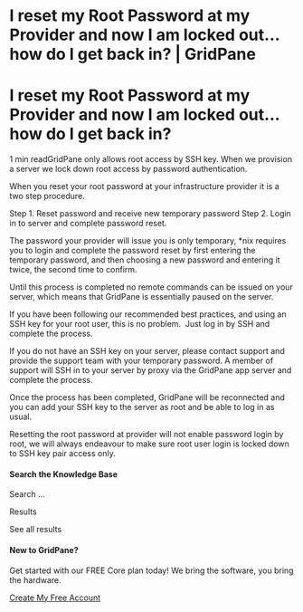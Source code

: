 # I reset my Root Password at my Provider and now I am locked out… how do I get back in? | GridPane

# I reset my Root Password at my Provider and now I am locked out… how do I get back in?

 

1 min readGridPane only allows root access by SSH key. When we provision a server we lock down root access by password authentication.

When you reset your root password at your infrastructure provider it is a two step procedure.

Step 1. Reset password and receive new temporary password
Step 2. Login in to server and complete password reset.

The password your provider will issue you is only temporary, *nix requires you to login and complete the password reset by first entering the temporary password, and then choosing a new password and entering it twice, the second time to confirm.

Until this process is completed no remote commands can be issued on your server, which means that GridPane is essentially paused on the server.

If you have been following our recommended best practices, and using an SSH key for your root user, this is no problem.  Just log in by SSH and complete the process.

If you do not have an SSH key on your server, please contact support and provide the support team with your temporary password. A member of support will SSH in to your server by proxy via the GridPane app server and complete the process.

Once the process has been completed, GridPane will be reconnected and you can add your SSH key to the server as root and be able to log in as usual.

Resetting the root password at provider will not enable password login by root, we will always endeavour to make sure root user login is locked down to SSH key pair access only.

 

#### Search the Knowledge Base

Search ...

 Results

See all results

#### New to GridPane?

Get started with our FREE Core plan today! We bring the software, you bring the hardware.

[Create My Free Account](https://gridpane.com/checkout/?plan=core)

